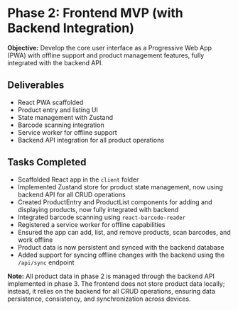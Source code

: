 # Phase 2: Frontend MVP (with Backend Integration)

**Objective:**
Develop the core user interface as a Progressive Web App (PWA) with offline support and product management features, fully integrated with the backend API.

## Deliverables
- React PWA scaffolded
- Product entry and listing UI
- State management with Zustand
- Barcode scanning integration
- Service worker for offline support
- Backend API integration for all product operations

## Tasks Completed
- Scaffolded React app in the `client` folder
- Implemented Zustand store for product state management, now using backend API for all CRUD operations
- Created ProductEntry and ProductList components for adding and displaying products, now fully integrated with backend
- Integrated barcode scanning using `react-barcode-reader`
- Registered a service worker for offline capabilities
- Ensured the app can add, list, and remove products, scan barcodes, and work offline
- Product data is now persistent and synced with the backend database
- Added support for syncing offline changes with the backend using the `/api/sync` endpoint

**Note:**
All product data in phase 2 is managed through the backend API implemented in phase 3. The frontend does not store product data locally; instead, it relies on the backend for all CRUD operations, ensuring data persistence, consistency, and synchronization across devices.

